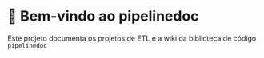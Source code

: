 # 🚀 Bem-vindo ao pipelinedoc

Este projeto documenta os projetos de ETL e a wiki da biblioteca de código `pipelinedoc`